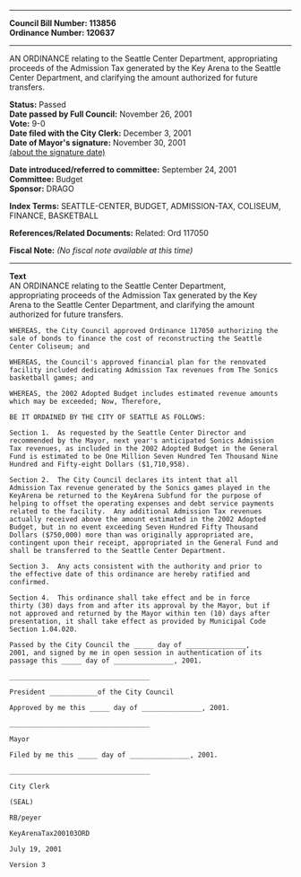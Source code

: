 * * * * *  
  
**Council Bill Number: [](#h0)[](#h2)113856**   
**Ordinance Number: 120637**  
  
* * * * *  
  
AN ORDINANCE relating to the Seattle Center Department, appropriating proceeds of the Admission Tax generated by the Key Arena to the Seattle Center Department, and clarifying the amount authorized for future transfers.  
  
**Status:** Passed   
**Date passed by Full Council:** November 26, 2001   
**Vote:** 9-0   
**Date filed with the City Clerk:** December 3, 2001   
**Date of Mayor's signature:** November 30, 2001   
[(about the signature date)](/~public/approvaldate.htm)   
  
  
**Date introduced/referred to committee:** September 24, 2001   
**Committee:** Budget   
**Sponsor:** DRAGO   
  
**Index Terms:** SEATTLE-CENTER, BUDGET, ADMISSION-TAX, COLISEUM, FINANCE, BASKETBALL  
  
**References/Related Documents:** Related: Ord 117050  
  
**Fiscal Note:** *(No fiscal note available at this time)*  
  
* * * * *  
  
**Text**  
    AN ORDINANCE relating to the Seattle Center Department,  
    appropriating proceeds of the Admission Tax generated by the Key  
    Arena to the Seattle Center Department, and clarifying the amount  
    authorized for future transfers.  
  
    WHEREAS, the City Council approved Ordinance 117050 authorizing the  
    sale of bonds to finance the cost of reconstructing the Seattle  
    Center Coliseum; and  
  
    WHEREAS, the Council's approved financial plan for the renovated  
    facility included dedicating Admission Tax revenues from The Sonics  
    basketball games; and  
  
    WHEREAS, the 2002 Adopted Budget includes estimated revenue amounts  
    which may be exceeded; Now, Therefore,  
  
    BE IT ORDAINED BY THE CITY OF SEATTLE AS FOLLOWS:  
  
    Section 1.  As requested by the Seattle Center Director and  
    recommended by the Mayor, next year's anticipated Sonics Admission  
    Tax revenues, as included in the 2002 Adopted Budget in the General  
    Fund is estimated to be One Million Seven Hundred Ten Thousand Nine  
    Hundred and Fifty-eight Dollars ($1,710,958).  
  
    Section 2.  The City Council declares its intent that all  
    Admission Tax revenue generated by the Sonics games played in the  
    KeyArena be returned to the KeyArena Subfund for the purpose of  
    helping to offset the operating expenses and debt service payments  
    related to the facility.  Any additional Admission Tax revenues  
    actually received above the amount estimated in the 2002 Adopted  
    Budget, but in no event exceeding Seven Hundred Fifty Thousand  
    Dollars ($750,000) more than was originally appropriated are,  
    contingent upon their receipt, appropriated in the General Fund and  
    shall be transferred to the Seattle Center Department.  
  
    Section 3.  Any acts consistent with the authority and prior to  
    the effective date of this ordinance are hereby ratified and  
    confirmed.  
  
    Section 4.  This ordinance shall take effect and be in force  
    thirty (30) days from and after its approval by the Mayor, but if  
    not approved and returned by the Mayor within ten (10) days after  
    presentation, it shall take effect as provided by Municipal Code  
    Section 1.04.020.  
  
    Passed by the City Council the _____ day of _______________,  
    2001, and signed by me in open session in authentication of its  
    passage this _____ day of _______________, 2001.  
  
    ___________________________________  
  
    President ____________of the City Council  
  
    Approved by me this _____ day of _______________, 2001.  
  
    ___________________________________  
  
    Mayor  
  
    Filed by me this _____ day of _______________, 2001.  
  
    ___________________________________  
  
    City Clerk  
  
    (SEAL)  
  
    RB/peyer  
  
    KeyArenaTax200103ORD  
  
    July 19, 2001  
  
    Version 3  
